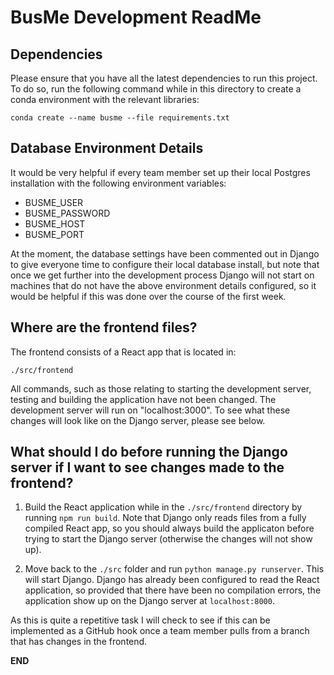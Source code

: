 # BusMe Development ReadMe

## Dependencies

Please ensure that you have all the latest dependencies to run this project. To do so, run the following command while in this directory to create a conda environment with the relevant libraries:

`conda create --name busme --file requirements.txt`

## Database Environment Details

It would be very helpful if every team member set up their local Postgres installation with the following environment variables:

* BUSME_USER
* BUSME_PASSWORD
* BUSME_HOST
* BUSME_PORT

At the moment, the database settings have been commented out in Django to give everyone time to configure their local database install, but note that once we get further into the development process Django will not start on machines that do not have the above environment details configured, so it would be helpful if this was done over the course of the first week.

## Where are the frontend files? 

The frontend consists of a React app that is located in:

`./src/frontend`

All commands, such as those relating to starting the development server, testing and building the application have not been changed. The development server will run on "localhost:3000". To see what these changes will look like on the Django server, please see below.

## What should I do before running the Django server if I want to see changes made to the frontend? 

1. Build the React application while in the `./src/frontend` directory by running `npm run build`. Note that Django only reads files from a fully compiled React app, so you should always build the applicaton before trying to start the Django server (otherwise the changes will not show up).

2. Move back to the `./src` folder and run `python manage.py runserver`. This will start Django. Django has already been configured to read the React application, so provided that there have been no compilation errors, the application show up on the Django server at `localhost:8000`.

As this is quite a repetitive task I will check to see if this can be implemented as a GitHub hook once a team member pulls from a branch that has changes in the frontend.

**END**
